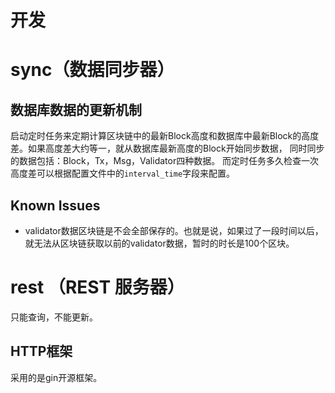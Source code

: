 # 开发



# sync（数据同步器）

## 数据库数据的更新机制

启动定时任务来定期计算区块链中的最新Block高度和数据库中最新Block的高度差。如果高度差大约等一，就从数据库最新高度的Block开始同步数据，
同时同步的数据包括：Block，Tx，Msg，Validator四种数据。
而定时任务多久检查一次高度差可以根据配置文件中的`interval_time`字段来配置。


## Known Issues

* validator数据区块链是不会全部保存的。也就是说，如果过了一段时间以后，就无法从区块链获取以前的validator数据，暂时的时长是100个区块。

# rest （REST 服务器）

只能查询，不能更新。

## HTTP框架

采用的是gin开源框架。

